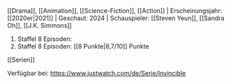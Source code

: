 
[[Drama]], [[Animation]], [[Science-Fiction]], [[Action]] | Erscheinungsjahr: [[2020er|2021]] | Geschaut: 2024 | Schauspieler: [[Steven Yeun]], [[Sandra Oh]], [[J.K. Simmons]] 

1. Staffel 8 Episoden: 
2. Staffel 8 Episoden: [[8 Punkte|8,7/10]] Punkte


[[Serien]]

Verfügbar bei: https://www.justwatch.com/de/Serie/Invincible